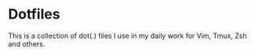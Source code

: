 # Dotfiles

This is a collection of dot(.) files I use in my daily work for Vim, Tmux, Zsh and others.
